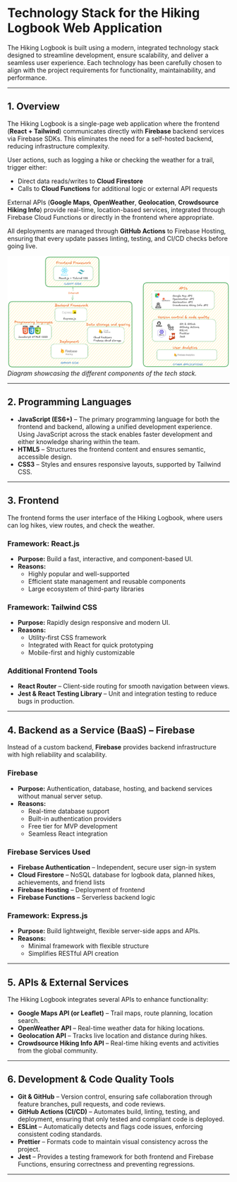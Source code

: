 # Technology Stack for the Hiking Logbook Web Application

The Hiking Logbook is built using a modern, integrated technology stack designed to streamline development, ensure scalability, and deliver a seamless user experience. Each technology has been carefully chosen to align with the project requirements for functionality, maintainability, and performance.

---

## 1. Overview

The Hiking Logbook is a single-page web application where the frontend (**React + Tailwind**) communicates directly with **Firebase** backend services via Firebase SDKs. This eliminates the need for a self-hosted backend, reducing infrastructure complexity.

User actions, such as logging a hike or checking the weather for a trail, trigger either:  
- Direct data reads/writes to **Cloud Firestore**  
- Calls to **Cloud Functions** for additional logic or external API requests  

External APIs (**Google Maps**, **OpenWeather**, **Geolocation**, **Crowdsource Hiking Info**) provide real-time, location-based services, integrated through Firebase Cloud Functions or directly in the frontend where appropriate.  

All deployments are managed through **GitHub Actions** to Firebase Hosting, ensuring that every update passes linting, testing, and CI/CD checks before going live.

![text](techStack.png)  
*Diagram showcasing the different components of the tech stack.*


---

## 2. Programming Languages

- **JavaScript (ES6+)** – The primary programming language for both the frontend and backend, allowing a unified development experience. Using JavaScript across the stack enables faster development and either knowledge sharing within the team.
- **HTML5** – Structures the frontend content and ensures semantic, accessible design.
- **CSS3** – Styles and ensures responsive layouts, supported by Tailwind CSS.

---

## 3. Frontend

The frontend forms the user interface of the Hiking Logbook, where users can log hikes, view routes, and check the weather.

### Framework: React.js
- **Purpose:** Build a fast, interactive, and component-based UI.
- **Reasons:**
  - Highly popular and well-supported
  - Efficient state management and reusable components
  - Large ecosystem of third-party libraries

### Framework: Tailwind CSS
- **Purpose:** Rapidly design responsive and modern UI.
- **Reasons:**
  - Utility-first CSS framework
  - Integrated with React for quick prototyping
  - Mobile-first and highly customizable

### Additional Frontend Tools
- **React Router** – Client-side routing for smooth navigation between views.
- **Jest & React Testing Library** – Unit and integration testing to reduce bugs in production.

---

## 4. Backend as a Service (BaaS) – Firebase

Instead of a custom backend, **Firebase** provides backend infrastructure with high reliability and scalability.

### Firebase
- **Purpose:** Authentication, database, hosting, and backend services without manual server setup.
- **Reasons:**
  - Real-time database support
  - Built-in authentication providers
  - Free tier for MVP development
  - Seamless React integration

### Firebase Services Used
- **Firebase Authentication** – Independent, secure user sign-in system
- **Cloud Firestore** – NoSQL database for logbook data, planned hikes, achievements, and friend lists
- **Firebase Hosting** – Deployment of frontend
- **Firebase Functions** – Serverless backend logic

### Framework: Express.js
- **Purpose:** Build lightweight, flexible server-side apps and APIs.
- **Reasons:**
  - Minimal framework with flexible structure
  - Simplifies RESTful API creation

---

## 5. APIs & External Services

The Hiking Logbook integrates several APIs to enhance functionality:

- **Google Maps API (or Leaflet)** – Trail maps, route planning, location search.
- **OpenWeather API** – Real-time weather data for hiking locations.
- **Geolocation API** – Tracks live location and distance during hikes.
- **Crowdsource Hiking Info API** – Real-time hiking events and activities from the global community.

---

## 6. Development & Code Quality Tools

- **Git & GitHub** – Version control, ensuring safe collaboration through feature branches, pull requests, and code reviews.
- **GitHub Actions (CI/CD)** – Automates build, linting, testing, and deployment, ensuring that only tested and compliant code is deployed.
- **ESLint** – Automatically detects and flags code issues, enforcing consistent coding standards.
- **Prettier** – Formats code to maintain visual consistency across the project.
- **Jest** – Provides a testing framework for both frontend and Firebase Functions, ensuring correctness and preventing regressions.

---
